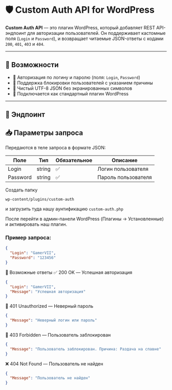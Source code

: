 # 🛡️ Custom Auth API for WordPress

**Custom Auth API** — это плагин WordPress, который добавляет REST API-эндпоинт для авторизации пользователей. Он поддерживает кастомные поля (`Login` и `Password`), и возвращает читаемые JSON-ответы с кодами `200`, `401`, `403` и `404`.

---

## 📌 Возможности

- 🔐 Авторизация по логину и паролю (поля: `Login`, `Password`)
- 🚫 Поддержка блокировки пользователей с указанием причины
- 📡 Чистый UTF-8 JSON без экранированных символов
- 🧩 Подключается как стандартный плагин WordPress

---

## 🔗 Эндпоинт


## 📥 Параметры запроса

Передаются в теле запроса в формате JSON:

| Поле     | Тип    | Обязательное | Описание              |
|----------|--------|----------------|------------------------|
| Login    | string | ✅             | Логин пользователя     |
| Password | string | ✅             | Пароль пользователя    |

Создать папку 
```
wp-content/plugins/custom-auth
```
и загрузить туда нашу аунтификацию `custom-auth.php`

После перейти в админ-панели WordPress (Плагины → Установленные) и активировать наш плагин.

### Пример запроса:

```json
{
  "Login": "GamerVII",
  "Password": "123456"
}
```
📄 Возможные ответы
✅ 200 OK — Успешная авторизация
```json
{
  "Login": "GamerVII",
  "Message": "Успешная авторизация"
}
```
🔐 401 Unauthorized — Неверный пароль
```json
{
  "Message": "Неверный логин или пароль"
}
```
🚫 403 Forbidden — Пользователь заблокирован
```json
{
  "Message": "Пользователь заблокирован. Причина: Раздача на спавне"
}
```
❌ 404 Not Found — Пользователь не найден
```json
{
  "Message": "Пользователь не найден"
}
```